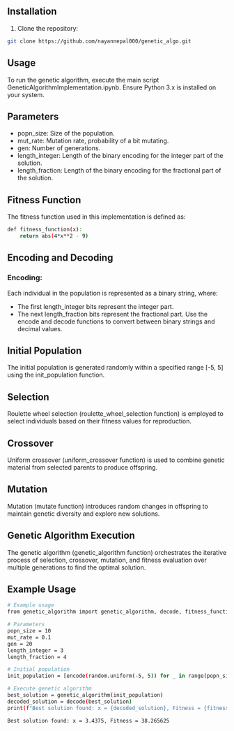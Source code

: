
## Installation
1.  Clone the repository:
```bash
git clone https://github.com/nayannepal000/genetic_algo.git
```
## Usage
To run the genetic algorithm, execute the main script GeneticAlgorithmImplementation.ipynb. Ensure Python 3.x is installed on your system.

## Parameters
- popn_size: Size of the population.
- mut_rate: Mutation rate, probability of a bit mutating.
- gen: Number of generations.
- length_integer: Length of the binary encoding for the integer part of the solution.
- length_fraction: Length of the binary encoding for the fractional part of the solution.

## Fitness Function
The fitness function used in this implementation is defined as:
```bash
def fitness_function(x):
    return abs(4*x**2 - 9)
```
## Encoding and Decoding
### Encoding:
Each individual in the population is represented as a binary string, where:
- The first length_integer bits represent the integer part.
- The next length_fraction bits represent the fractional part.
Use the encode and decode functions to convert between binary strings and decimal values.

## Initial Population
The initial population is generated randomly within a specified range [-5, 5] using the init_population function.

## Selection
Roulette wheel selection (roulette_wheel_selection function) is employed to select individuals based on their fitness values for reproduction.

## Crossover
Uniform crossover (uniform_crossover function) is used to combine genetic material from selected parents to produce offspring.

## Mutation
Mutation (mutate function) introduces random changes in offspring to maintain genetic diversity and explore new solutions.

## Genetic Algorithm Execution
The genetic algorithm (genetic_algorithm function) orchestrates the iterative process of selection, crossover, mutation, and fitness evaluation over multiple generations to find the optimal solution.

## Example Usage
```bash
# Example usage
from genetic_algorithm import genetic_algorithm, decode, fitness_function

# Parameters
popn_size = 10
mut_rate = 0.1
gen = 20
length_integer = 3
length_fraction = 4

# Initial population
init_population = [encode(random.uniform(-5, 5)) for _ in range(popn_size)]

# Execute genetic algorithm
best_solution = genetic_algorithm(init_population)
decoded_solution = decode(best_solution)
print(f"Best solution found: x = {decoded_solution}, Fitness = {fitness_function(decoded_solution)}")
```

```bash
Best solution found: x = 3.4375, Fitness = 38.265625
```
